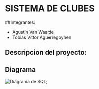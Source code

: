 # SISTEMA DE CLUBES

##Integrantes:
 * Agustin Van Waarde
 * Tobias Vittor Aguerregoyhen

## Descripcion del proyecto:

## Diagrama
 ![Diagrama de SQL](modeloSQL_sistemaClubes);